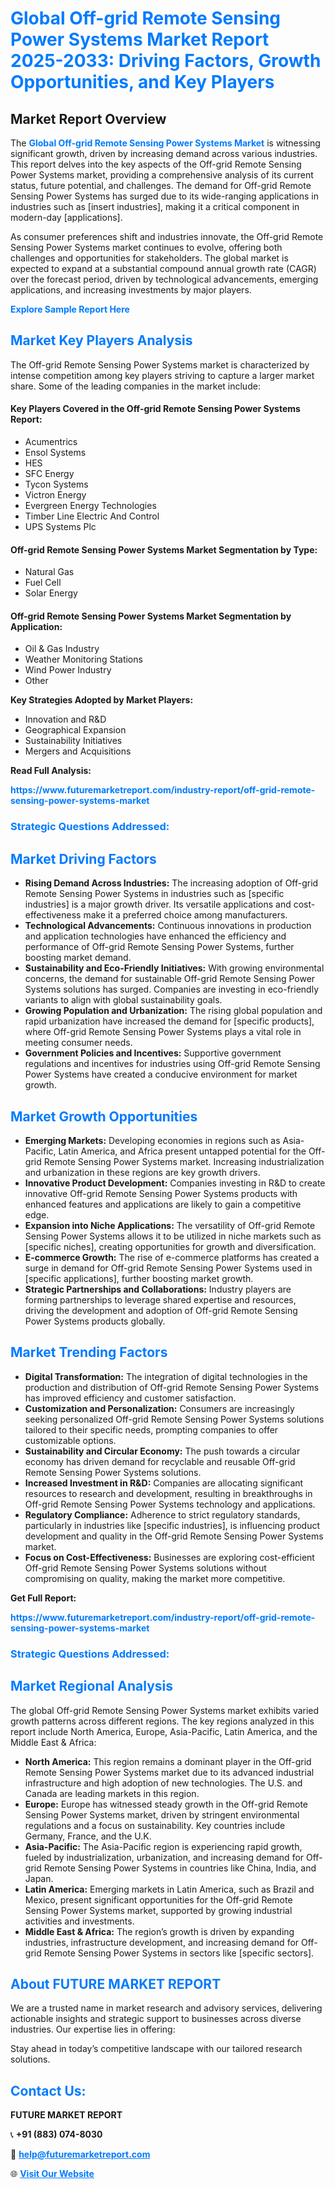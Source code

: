 <h1 style="color: #007BFF;">Global Off-grid Remote Sensing Power Systems Market Report 2025-2033: Driving Factors, Growth Opportunities, and Key Players</h1>

<section id="overview">
<h2>Market Report Overview</h2>
<p>The <a href="https://www.futuremarketreport.com/industry-report/off-grid-remote-sensing-power-systems-market" style="color: #007BFF; text-decoration: none;"><strong>Global Off-grid Remote Sensing Power Systems Market</strong></a> is witnessing significant growth, driven by increasing demand across various industries. This report delves into the key aspects of the Off-grid Remote Sensing Power Systems market, providing a comprehensive analysis of its current status, future potential, and challenges. The demand for Off-grid Remote Sensing Power Systems has surged due to its wide-ranging applications in industries such as [insert industries], making it a critical component in modern-day [applications].</p>
<p>As consumer preferences shift and industries innovate, the Off-grid Remote Sensing Power Systems market continues to evolve, offering both challenges and opportunities for stakeholders. The global market is expected to expand at a substantial compound annual growth rate (CAGR) over the forecast period, driven by technological advancements, emerging applications, and increasing investments by major players.</p>
</section>

<section id="overview">
<p><a href="https://www.futuremarketreport.com/request-sample/reportId=51747" style="color: #007BFF; text-decoration: none;"><strong>Explore Sample Report Here</strong></a></p>
</section>

<section id="key-players">
<h2 style="color: #007BFF;">Market Key Players Analysis</h2>
<p>The Off-grid Remote Sensing Power Systems market is characterized by intense competition among key players striving to capture a larger market share. Some of the leading companies in the market include:</p>
<h4>Key Players Covered in the Off-grid Remote Sensing Power Systems Report:</h4>
<ul><li>Acumentrics</li><li>Ensol Systems</li><li>HES</li><li>SFC Energy</li><li>Tycon Systems</li><li>Victron Energy</li><li>Evergreen Energy Technologies</li><li>Timber Line Electric And Control</li><li>UPS Systems Plc</li></ul>
<h4>Off-grid Remote Sensing Power Systems Market Segmentation by Type:</h4>
<ul><li>Natural Gas</li><li>Fuel Cell</li><li>Solar Energy</li></ul>

<h4>Off-grid Remote Sensing Power Systems Market Segmentation by Application:</h4>
<ul><li>Oil &amp; Gas Industry</li><li>Weather Monitoring Stations</li><li>Wind Power Industry</li><li>Other</li></ul>
<p><strong>Key Strategies Adopted by Market Players:</strong></p>
<ul>
<li>Innovation and R&D</li>
<li>Geographical Expansion</li>
<li>Sustainability Initiatives</li>
<li>Mergers and Acquisitions</li>
</ul>
</section>

<section>
<p><strong>Read Full Analysis: </strong></p><a href="https://www.futuremarketreport.com/industry-report/off-grid-remote-sensing-power-systems-market" style="color: #007BFF; text-decoration: none;"><strong>https://www.futuremarketreport.com/industry-report/off-grid-remote-sensing-power-systems-market</strong></a>
<h3 style="color: #007BFF;">Strategic Questions Addressed:</h3>
</section>

<section id="driving-factors">
<h2 style="color: #007BFF;">Market Driving Factors</h2>
<ul>
<li><strong>Rising Demand Across Industries:</strong> The increasing adoption of Off-grid Remote Sensing Power Systems in industries such as [specific industries] is a major growth driver. Its versatile applications and cost-effectiveness make it a preferred choice among manufacturers.</li>
<li><strong>Technological Advancements:</strong> Continuous innovations in production and application technologies have enhanced the efficiency and performance of Off-grid Remote Sensing Power Systems, further boosting market demand.</li>
<li><strong>Sustainability and Eco-Friendly Initiatives:</strong> With growing environmental concerns, the demand for sustainable Off-grid Remote Sensing Power Systems solutions has surged. Companies are investing in eco-friendly variants to align with global sustainability goals.</li>
<li><strong>Growing Population and Urbanization:</strong> The rising global population and rapid urbanization have increased the demand for [specific products], where Off-grid Remote Sensing Power Systems plays a vital role in meeting consumer needs.</li>
<li><strong>Government Policies and Incentives:</strong> Supportive government regulations and incentives for industries using Off-grid Remote Sensing Power Systems have created a conducive environment for market growth.</li>
</ul>
</section>

<section id="growth-opportunities">
<h2 style="color: #007BFF;">Market Growth Opportunities</h2>
<ul>
<li><strong>Emerging Markets:</strong> Developing economies in regions such as Asia-Pacific, Latin America, and Africa present untapped potential for the Off-grid Remote Sensing Power Systems market. Increasing industrialization and urbanization in these regions are key growth drivers.</li>
<li><strong>Innovative Product Development:</strong> Companies investing in R&D to create innovative Off-grid Remote Sensing Power Systems products with enhanced features and applications are likely to gain a competitive edge.</li>
<li><strong>Expansion into Niche Applications:</strong> The versatility of Off-grid Remote Sensing Power Systems allows it to be utilized in niche markets such as [specific niches], creating opportunities for growth and diversification.</li>
<li><strong>E-commerce Growth:</strong> The rise of e-commerce platforms has created a surge in demand for Off-grid Remote Sensing Power Systems used in [specific applications], further boosting market growth.</li>
<li><strong>Strategic Partnerships and Collaborations:</strong> Industry players are forming partnerships to leverage shared expertise and resources, driving the development and adoption of Off-grid Remote Sensing Power Systems products globally.</li>
</ul>
</section>

<section id="trending-factors">
<h2 style="color: #007BFF;">Market Trending Factors</h2>
<ul>
<li><strong>Digital Transformation:</strong> The integration of digital technologies in the production and distribution of Off-grid Remote Sensing Power Systems has improved efficiency and customer satisfaction.</li>
<li><strong>Customization and Personalization:</strong> Consumers are increasingly seeking personalized Off-grid Remote Sensing Power Systems solutions tailored to their specific needs, prompting companies to offer customizable options.</li>
<li><strong>Sustainability and Circular Economy:</strong> The push towards a circular economy has driven demand for recyclable and reusable Off-grid Remote Sensing Power Systems solutions.</li>
<li><strong>Increased Investment in R&D:</strong> Companies are allocating significant resources to research and development, resulting in breakthroughs in Off-grid Remote Sensing Power Systems technology and applications.</li>
<li><strong>Regulatory Compliance:</strong> Adherence to strict regulatory standards, particularly in industries like [specific industries], is influencing product development and quality in the Off-grid Remote Sensing Power Systems market.</li>
<li><strong>Focus on Cost-Effectiveness:</strong> Businesses are exploring cost-efficient Off-grid Remote Sensing Power Systems solutions without compromising on quality, making the market more competitive.</li>
</ul>
</section>

<section>
<p><strong>Get Full Report: </strong></p><a href="https://www.futuremarketreport.com/industry-report/off-grid-remote-sensing-power-systems-market" style="color: #007BFF; text-decoration: none;"><strong>https://www.futuremarketreport.com/industry-report/off-grid-remote-sensing-power-systems-market</strong></a>
<h3 style="color: #007BFF;">Strategic Questions Addressed:</h3>
</section>


<section id="regional-analysis">
<h2 style="color: #007BFF;">Market Regional Analysis</h2>
<p>The global Off-grid Remote Sensing Power Systems market exhibits varied growth patterns across different regions. The key regions analyzed in this report include North America, Europe, Asia-Pacific, Latin America, and the Middle East & Africa:</p>
<ul>
<li><strong>North America:</strong> This region remains a dominant player in the Off-grid Remote Sensing Power Systems market due to its advanced industrial infrastructure and high adoption of new technologies. The U.S. and Canada are leading markets in this region.</li>
<li><strong>Europe:</strong> Europe has witnessed steady growth in the Off-grid Remote Sensing Power Systems market, driven by stringent environmental regulations and a focus on sustainability. Key countries include Germany, France, and the U.K.</li>
<li><strong>Asia-Pacific:</strong> The Asia-Pacific region is experiencing rapid growth, fueled by industrialization, urbanization, and increasing demand for Off-grid Remote Sensing Power Systems in countries like China, India, and Japan.</li>
<li><strong>Latin America:</strong> Emerging markets in Latin America, such as Brazil and Mexico, present significant opportunities for the Off-grid Remote Sensing Power Systems market, supported by growing industrial activities and investments.</li>
<li><strong>Middle East & Africa:</strong> The region’s growth is driven by expanding industries, infrastructure development, and increasing demand for Off-grid Remote Sensing Power Systems in sectors like [specific sectors].</li>
</ul>
</section>

<footer>
<h2 style="color: #007BFF;">About FUTURE MARKET REPORT</h2>
<p>We are a trusted name in market research and advisory services, delivering actionable insights and strategic support to businesses across diverse industries. Our expertise lies in offering:</p>

<p>Stay ahead in today’s competitive landscape with our tailored research solutions.</p>

<h2 style="color: #007BFF;">Contact Us:</h2>
<p><strong>FUTURE MARKET REPORT</strong></p>
<p>📞 <strong>+91 (883) 074-8030</strong></p>
<p>📧 <strong><a href="mailto:help@futuremarketreport.com" style="color: #007BFF;">help@futuremarketreport.com</a></strong></p>
<p>🌐 <strong><a href="https://www.futuremarketreport.com/" style="color: #007BFF;">Visit Our Website</a></strong></p>
</footer>